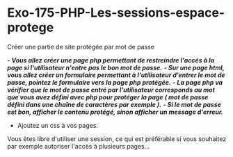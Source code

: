# Exo-175-PHP-Les-sessions-espace-protege

Créer une partie de site protégée par mot de passe

***- Vous allez créer une page php permettant de restreindre l'accès à la page si l'utilisateur n'entre pas le bon mot de passe.***
***- Sur une page html, vous allez créer un formulaire permettant à l'utilisateur d'entrer le mot de passe, pointez le formulaire vers la page php protégée.***
***- La page php va vérifier que le mot de passe entré par l'utilisateur corresponds au mot que vous avez défini avec php pour protéger la page ( mot de passe défini dans une chaîne de caractères par exemple ).***
***- Si le mot de passe est bon, afficher le contenu protégé, sinon afficher un message d'erreur.***
- Ajoutez un css à vos pages.

Vous êtes libre d'utiliser une session, ce qui est préférable si vous souhaitez par exemple autoriser l'accès à plusieurs pages...